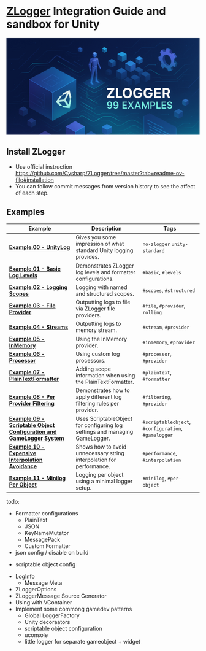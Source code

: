 # [ZLogger](https://github.com/Cysharp/ZLogger) Integration Guide and sandbox for Unity
![project logo](doc-assets/repository-open-graph-cover.png)

## Install ZLogger

- Use official instruction https://github.com/Cysharp/ZLogger/tree/master?tab=readme-ov-file#installation
- You can follow commit messages from version history to see the affect of each step.

## Examples

| Example | Description                                                   | Tags                  |
|---------|---------------------------------------------------------------|-----------------------|
| [**Example.00 - UnityLog**](Assets/Example.00%20-%20UnityLog) | Gives you some impression of what standard Unity logging provides. | `no-zlogger` `unity-standard`    |
| [**Example.01 - Basic Log Levels**](Assets/Example.01%20-%20Basic%20log%20levels) | Demonstrates ZLogger log levels and formatter configurations. | `#basic`, `#levels`    |
| [**Example.02 - Logging Scopes**](Assets/Example.02%20-%20Logging%20scopes) | Logging with named and structured scopes. | `#scopes`, `#structured` |
| [**Example.03 - File Provider**](Assets/Example.03%20-%20File%20provider) | Outputting logs to file via ZLogger file providers. | `#file`, `#provider`, `rolling` |
| [**Example.04 - Streams**](Assets/Example.04%20-%20Streams) | Outputting logs to memory stream. | `#stream`, `#provider` |
| [**Example.05 - InMemory**](Assets/Example.05%20-%20InMemory) | Using the InMemory provider. | `#inmemory`, `#provider` |
| [**Example.06 - Processor**](Assets/Example.06%20-%20Processor) | Using custom log processors. | `#processor`, `#provider` |
| [**Example.07 - PlainTextFormatter**](Assets/Example.07%20-%20PlainTextFormatter) |  Adding scope information when using the PlainTextFormatter. | `#plaintext`, `#formatter` |
| [**Example.08 - Per Provider Filtering**](Assets/Example.08%20-%20Per%20Provider%20Filtering) | Demonstrates how to apply different log filtering rules per provider. | `#filtering`, `#provider` |
| [**Example.09 - Scriptable Object Configuration and GameLogger System**](Assets/Example.09%20-%20Scriptable%20Object%20Configuration%20and%20GameLogger%20System) | Uses ScriptableObject for configuring log settings and managing GameLogger. | `#scriptableobject`, `#configuration`, `#gamelogger` |
| [**Example.10 - Expensive Interpolation Avoidance**](Assets/Example.10%20-%20Expensive%20Interpolation%20Avoidance) | Shows how to avoid unnecessary string interpolation for performance. | `#performance`, `#interpolation` |
| [**Example.11 - Minilog Per Object**](Assets/Example.11%20-%20Minilog%20Per%20Object) | Logging per object using a minimal logger setup. | `#minilog`, `#per-object` |

todo:
- Formatter configurations  
  - PlainText
  - JSON
  - KeyNameMutator
  - MessagePack
  - Custom Formatter
- json config / disable on build
+ scriptable object config
- LogInfo
  - Message Meta
- ZLoggerOptions
- ZLoggerMessage Source Generator
- Using with VContainer
- Implement some commong gamedev patterns
  + Global LoggerFactory
  - Unity decoraators
  + scriptable object configuration
  - uconsole
  + little logger for separate gameobject + widget
